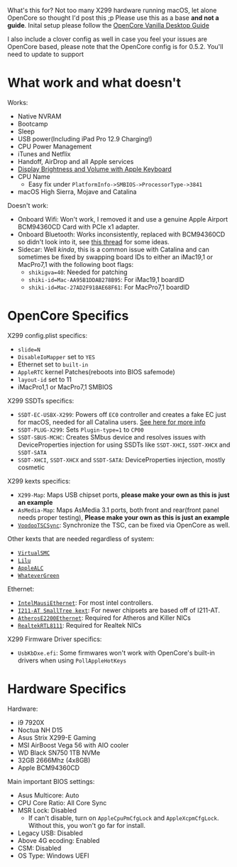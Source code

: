  What's this for? Not too many X299 hardware running macOS, let alone OpenCore so thought I'd post this ;p 
 Please use this as a base **and not a guide**. Inital setup please follow the [OpenCore Vanilla Desktop Guide](https://khronokernel-2.gitbook.io/opencore-vanilla-desktop-guide/)
 
 I also include a clover config as well in case you feel your issues are OpenCore based, please note that the OpenCore config is for 0.5.2. You'll need to update to support 
 
# What work and what doesn't

Works:
* Native NVRAM
* Bootcamp
* Sleep
* USB power(Including iPad Pro 12.9 Charging!)
* CPU Power Management
* iTunes and Netflix
* Handoff, AirDrop and all Apple services
* [Display Brightness and Volume with Apple Keyboard](https://github.com/the0neyouseek/MonitorControl/releases)
* CPU Name
   * Easy fix under `PlatformInfo->SMBIOS->ProcessorType->3841`
* macOS High Sierra, Mojave and Catalina


Doesn't work:

* Onboard Wifi: Won't work, I removed it and use a genuine Apple Airport BCM94360CD Card with PCIe x1 adapter.
* Onboard Bluetooth: Works inconsistently, replaced with BCM94360CD so didn't look into it, see [this thread](https://github.com/daliansky/XiaoMi-Pro-Hackintosh/issues/262) for some ideas.
* Sidecar: Well *kinda*, this is a common issue with Catalina and can sometimes be fixed by swapping board IDs to either an iMac19,1 or MacPro7,1 with the following boot flags:
   * `shikigva=40`: Needed for patching
   * `shiki-id=Mac-AA95B1DDAB278B95`: For iMac19,1 boardID
   * `shiki-id=Mac-27AD2F918AE68F61`: For MacPro7,1 boardID
 
 
# OpenCore Specifics

X299 config.plist specifics:
* `slide=N`
* `DisableIoMapper` set to `YES`
* Ethernet set to `built-in`
* `AppleRTC` kernel Patches(reboots into BIOS safemode)
* `layout-id` set to 11
* iMacPro1,1 or MacPro7,1 SMBIOS


X299 SSDTs specifics:
* `SSDT-EC-USBX-X299`: Powers off `EC0` controller and creates a fake EC just for macOS, needed for all Catalina users. [See here for more info](https://www.reddit.com/r/hackintosh/comments/den28t/whats_new_in_macos_catalina/)
* `SSDT-PLUG-X299`: Sets `Plugin-type=1` to `CP00`
* `SSDT-SBUS-MCHC`: Creates SMbus device and resolves issues with DeviceProperties injection for using SSDTs like `SSDT-XHCI`, `SSDT-XHCX` and `SSDT-SATA`
* `SSDT-XHCI`, `SSDT-XHCX` and `SSDT-SATA`: DeviceProperties injection, mostly cosmetic

X299 kexts specifics:

* `X299-Map`: Maps USB chipset ports, **please make your own as this is just an example**
* `AsMedia-Map`: Maps AsMedia 3.1 ports, both front and rear(front panel needs proper testing), **Please make your own as this is just an example**
* [`VoodooTSCSync`](https://github.com/RehabMan/VoodooTSCSync): Synchronize the TSC, can be fixed via OpenCore as well.


Other kexts that are needed regardless of system:

* [`VirtualSMC`](https://github.com/acidanthera/VirtualSMC)
* [`Lilu`](https://github.com/vit9696/Lilu/releases)
* [`AppleALC`](https://github.com/vit9696/AppleALC/releases)
* [`WhateverGreen`](https://github.com/acidanthera/WhateverGreen/releases)

Ethernet:

* [`IntelMausiEthernet`](https://github.com/Mieze/IntelMausiEthernet): For most intel controllers.
* [`I211-AT SmallTree kext`](https://cdn.discordapp.com/attachments/390417931659378688/556912824228773888/SmallTree-Intel-211-AT-PCIe-GBE.kext.zip): For newer chipsets are based off of I211-AT.
* [`AtherosE2200Ethernet`](https://github.com/Mieze/AtherosE2200Ethernet): Required for Atheros and Killer NICs
* [`RealtekRTL8111`](https://github.com/Mieze/RTL8111_driver_for_OS_X): Required for Realtek NICs


X299 Firmware Driver specifics:
* `UsbKbDxe.efi`: Some firmwares won't work with OpenCore's built-in drivers when using `PollAppleHotKeys`

# Hardware Specifics

Hardware:
* i9 7920X
* Noctua NH D15
* Asus Strix X299-E Gaming
* MSI AirBoost Vega 56 with AIO cooler
* WD Black SN750 1TB NVMe
* 32GB 2666Mhz (4x8GB)
* Apple BCM94360CD

Main important BIOS settings:

* Asus Multicore: Auto
* CPU Core Ratio: All Core Sync
* MSR Lock: Disabled
   * If can't disable, turn on `AppleCpuPmCfgLock` and `AppleXcpmCfgLock`. Without this, you won't go far for install.
* Legacy USB: Disabled
* Above 4G ecoding: Enabled
* CSM: Disabled
* OS Type: Windows UEFI
